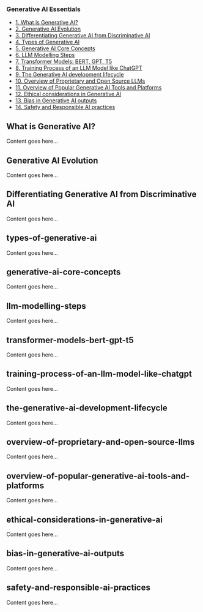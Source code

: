 ### Generative AI Essentials
- [1. What is Generative AI?](#what-is-generative-ai)
- [2. Generative AI Evolution](#generative-ai-evolution)
- [3. Differentiating Generative AI from Discriminative AI](#differentiating-generative-ai-from-discriminative-ai)
- [4. Types of Generative AI](#types-of-generative-ai)
- [5. Generative AI Core Concepts](#generative-ai-core-concepts)
- [6. LLM Modelling Steps](#llm-modelling-steps)
- [7. Transformer Models: BERT, GPT, T5](#transformer-models-bert-gpt-t5)
- [8. Training Process of an LLM Model like ChatGPT](#training-process-of-an-llm-model-like-chatgpt)
- [9. The Generative AI development lifecycle](#the-generative-ai-development-lifecycle)
- [10. Overview of Proprietary and Open Source LLMs](#overview-of-proprietary-and-open-source-llms)
- [11. Overview of Popular Generative AI Tools and Platforms](#overview-of-popular-generative-ai-tools-and-platforms)
- [12. Ethical considerations in Generative AI](#ethical-considerations-in-generative-ai)
- [13. Bias in Generative AI outputs](#bias-in-generative-ai-outputs)
- [14. Safety and Responsible AI practices](#safety-and-responsible-ai-practices)

## What is Generative AI?
Content goes here...

## Generative AI Evolution
Content goes here...

## Differentiating Generative AI from Discriminative AI
Content goes here...

## types-of-generative-ai
Content goes here...

## generative-ai-core-concepts
Content goes here...

## llm-modelling-steps
Content goes here...

## transformer-models-bert-gpt-t5
Content goes here...

## training-process-of-an-llm-model-like-chatgpt
Content goes here...

## the-generative-ai-development-lifecycle
Content goes here...

## overview-of-proprietary-and-open-source-llms
Content goes here...

## overview-of-popular-generative-ai-tools-and-platforms
Content goes here...

## ethical-considerations-in-generative-ai
Content goes here...

## bias-in-generative-ai-outputs
Content goes here...

## safety-and-responsible-ai-practices
Content goes here...




